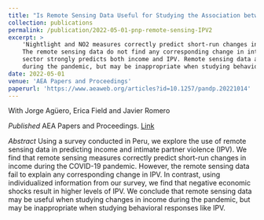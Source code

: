 ```yaml
---
title: "Is Remote Sensing Data Useful for Studying the Association between Pandemic-Related Changes in Economic Activity and Intimate Partner Violence?"
collection: publications
permalink: /publication/2022-05-01-pnp-remote-sensing-IPV2
excerpt: >
	'Nightlight and NO2 measures correctly predict short-run changes in income during the COVID-19 pandemic. 
	The remote sensing data do not find any corresponding change in intimate partner violence (IPV). Occupational 
	sector strongly predicts both income and IPV. Remote sensing data are useful when studying changes in income 
	during the pandemic, but may be inappropriate when studying behavioral responses like IPV.'
date: 2022-05-01
venue: 'AEA Papers and Proceedings'
paperurl: 'https://www.aeaweb.org/articles?id=10.1257/pandp.20221014'
---
```


With Jorge Agüero, Erica Field and Javier Romero

_Published_ AEA Papers and Proceedings. [Link](https://www.aeaweb.org/articles?id=10.1257/pandp.20221014)

_Abstract_ Using a survey conducted in Peru, we explore the use of remote sensing data in predicting income and intimate partner violence (IPV). We find that remote sensing measures correctly predict short-run changes in income during the COVID-19 pandemic. However, the remote sensing data fail to explain any corresponding change in IPV. In contrast, using individualized information from our survey, we find that negative economic shocks result in higher levels of IPV. We conclude that remote sensing data may be useful when studying changes in income during the pandemic, but may be inappropriate when studying behavioral responses like IPV.